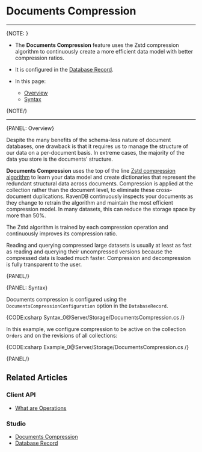﻿# Documents Compression
---

{NOTE: }

* The **Documents Compression** feature uses the Zstd compression algorithm to 
continuously create a more efficient data model with better compression ratios.  

* It is configured in the [Database Record](../../studio/database/settings/database-record).  

* In this page:  
  * [Overview](../../server/storage/documents-compression#overview)  
  * [Syntax](../../server/storage/documents-compression#syntax)  

{NOTE/}

---

{PANEL: Overview}

Despite the many benefits of the schema-less nature of document databases, one drawback 
is that it requires us to manage the structure of our data on a per-document basis. In 
extreme cases, the majority of the data you store is the documents' structure.  

**Documents Compression** uses the top of the line [Zstd compression algorithm](https://github.com/facebook/zstd) 
to learn your data model and create dictionaries that represent the redundant structural 
data across documents. Compression is applied at the collection rather than the document 
level, to eliminate these cross-document duplications. RavenDB continuously inspects your 
documents as they change to retrain the algorithm and maintain the most efficient 
compression model. In many datasets, this can reduce the storage space by more than 50%.  

The Zstd algorithm is trained by each compression operation and continuously improves 
its compression ratio.  

Reading and querying compressed large datasets is usually at least as fast as reading 
and querying their uncompressed versions because the compressed data is loaded much 
faster. Compression and decompression is fully transparent to the user.  

{PANEL/}

{PANEL: Syntax}

Documents compression is configured using the `DocumentsCompressionConfiguration` 
option in the `DatabaseRecord`.  

{CODE:csharp Syntax_0@Server/Storage/DocumentsCompression.cs /}  

In this example, we configure compression to be active on the collection `Orders` 
and on the revisions of all collections:  

{CODE:csharp Example_0@Server/Storage/DocumentsCompression.cs /}  

{PANEL/}

## Related Articles

### Client API

- [What are Operations](../../client-api/operations/what-are-operations)

### Studio

- [Documents Compression](../../studio/database/settings/documents-compression)
- [Database Record](../../studio/database/settings/database-record)

